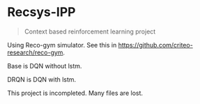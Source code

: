 # Recsys-IPP
> Context based reinforcement learning project

Using Reco-gym simulator. See this in https://github.com/criteo-research/reco-gym.

Base is DQN without lstm.

DRQN is DQN with lstm.

This project is incompleted. Many files are lost.
